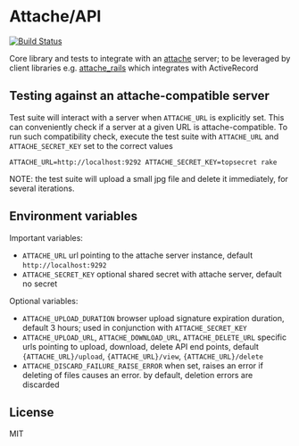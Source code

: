 # Attache/API

[![Build Status](https://travis-ci.org/choonkeat/attache-api.svg?branch=master)](https://travis-ci.org/choonkeat/attache-api)

Core library and tests to integrate with an [attache](https://github.com/choonkeat/attache) server; to be leveraged by client libraries e.g. [attache_rails](https://github.com/choonkeat/attache_rails) which integrates with ActiveRecord

## Testing against an attache-compatible server

Test suite will interact with a server when `ATTACHE_URL` is explicitly set. This can conveniently check if a server at a given URL is attache-compatible. To run such compatibility check, execute the test suite with `ATTACHE_URL` and `ATTACHE_SECRET_KEY` set to the correct values

```
ATTACHE_URL=http://localhost:9292 ATTACHE_SECRET_KEY=topsecret rake
```

NOTE: the test suite will upload a small jpg file and delete it immediately, for several iterations.

## Environment variables

Important variables:

- `ATTACHE_URL` url pointing to the attache server instance, default `http://localhost:9292`
- `ATTACHE_SECRET_KEY` optional shared secret with attache server, default no secret

Optional variables:

- `ATTACHE_UPLOAD_DURATION` browser upload signature expiration duration, default 3 hours; used in conjunction with `ATTACHE_SECRET_KEY`
- `ATTACHE_UPLOAD_URL`, `ATTACHE_DOWNLOAD_URL`, `ATTACHE_DELETE_URL` specific urls pointing to upload, download, delete API end points, default `{ATTACHE_URL}/upload`, `{ATTACHE_URL}/view`, `{ATTACHE_URL}/delete`
- `ATTACHE_DISCARD_FAILURE_RAISE_ERROR` when set, raises an error if deleting of files causes an error. by default, deletion errors are discarded

## License

MIT

